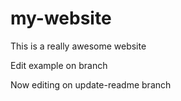 # my-website

This is a really awesome website

Edit example on branch

Now editing on update-readme branch
